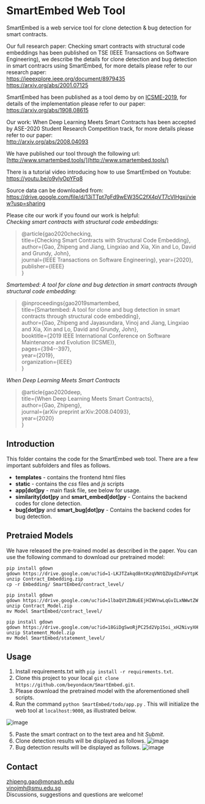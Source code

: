 # SmartEmbed Web Tool

SmartEmbed is a web service tool for clone detection & bug detection for smart contracts. 

Our full research paper: Checking smart contracts with structural code embeddings has been published on TSE (IEEE Transactions on Software Engineering), we describe the details for clone detection and bug detection in smart contracrs using SmartEmbed, for more details please refer to our research paper:   
https://ieeexplore.ieee.org/document/8979435  
https://arxiv.org/abs/2001.07125

SmartEmbed has been published as a tool demo by on [ICSME-2019](https://icsme2019.github.io/), for details of the implementation please refer to our paper:  
https://arxiv.org/abs/1908.08615

Our work: When Deep Learning Meets Smart Contracts has been accepted by ASE-2020 Student Research Competition track, for more details please refer to our paper:  
http://arxiv.org/abs/2008.04093  


We have published our tool through the following url:   
[http://www.smartembed.tools/](http://www.smartembed.tools/)   


There is a tutorial video introducing how to use SmartEmbed on Youtube:  
https://youtu.be/o9ylyOpYFq8

Source data can be downloaded from:  
https://drive.google.com/file/d/13iTTpt7gFd9wEW35C2fX4pVT7cVlHgxi/view?usp=sharing

Please cite our work if you found our work is helpful:  
*Checking smart contracts with structural code embeddings:*  
> @article{gao2020checking,    
  title={Checking Smart Contracts with Structural Code Embedding},  
  author={Gao, Zhipeng and Jiang, Lingxiao and Xia, Xin and Lo, David and Grundy, John},  
  journal={IEEE Transactions on Software Engineering},
  year={2020},  
  publisher={IEEE}  
}  


*Smartembed: A tool for clone and bug detection in smart contracts through structural code embedding:*  
> @inproceedings{gao2019smartembed,  
  title={Smartembed: A tool for clone and bug detection in smart contracts through structural code embedding},  
  author={Gao, Zhipeng and Jayasundara, Vinoj and Jiang, Lingxiao and Xia, Xin and Lo, David and Grundy, John},  
  booktitle={2019 IEEE International Conference on Software Maintenance and Evolution (ICSME)},  
  pages={394--397},  
  year={2019},  
  organization={IEEE}  
}


*When Deep Learning Meets Smart Contracts*
> @article{gao2020deep,  
  title={When Deep Learning Meets Smart Contracts},  
  author={Gao, Zhipeng},   
  journal={arXiv preprint arXiv:2008.04093},  
  year={2020}    
}



## Introduction

This folder contains the code for the SmartEmbed web tool. There are a few important subfolders and files as follows.

- **templates** - contains the frontend html files
- **static** - contains the *css* files and *js* scripts
- **app[dot]py** - main flask file, see below for usage.
- **similarity[dot]py** and **smart_embed[dot]py** - Contains the backend codes for clone detection. 
- **bug[dot]py** and **smart_bug[dot]py** - Contains the backend codes for bug detection. 

## Pretraied Models

We have released the pre-trained model as described in the paper. You can use the following command to download our pretrained model:

```shell
pip install gdown
gdown https://drive.google.com/uc?id=1-LKJTZakqd8ntKzqVNtQZUgdZnFoYtpK
unzip Contract_Embedding.zip
cp -r Embedding/ SmartEmbed/contract_level/
```  


```shell
pip install gdown  
gdown https://drive.google.com/uc?id=1lbaQVtZbNuEEjHIWVnwLqGvILxNWwtZW  
unzip Contract_Model.zip  
mv Model SmartEmbed/contract_level/
```

```shell
pip install gdown  
gdown https://drive.google.com/uc?id=18GiDgSwoRjPC25d2Vp15oi_xH2NivyXH  
unzip Statement_Model.zip 
mv Model SmartEmbed/statement_level/  
```


## Usage

1. Install requirements.txt with ```pip install -r requirements.txt```.
2. Clone this project to your local ```git clone https://github.com/beyondacm/SmartEmbed.git```.
3. Please download the pretrained model with the aforementioned shell scripts. 
4. Run the command ```python SmartEmbed/todo/app.py``` . This will initialize the web tool at ```localhost:9000```, as illustrated below.

![image](https://drive.google.com/uc?export=view&id=1k87ZXIMvkGcToYUjAh1Mn0CyBkzmQoC4)

5. Paste the smart contract on to the text area and hit *Submit*.
6. Clone detection results will be displayed as follows.
![image](https://drive.google.com/uc?export=view&id=1iNfJdYrjdByUJqB5DRsCg-IaaYmsL5gK)
7. Bug detection results will be displayed as follows.
![image](https://drive.google.com/uc?export=view&id=1Mg9UOT99lql1XGBI_XQiVDrugbxbNmxn)

## Contact
zhipeng.gao@monash.edu  
vinojmh@smu.edu.sg  
Discussions, suggestions and questions are welcome!


​	
​	
​	

